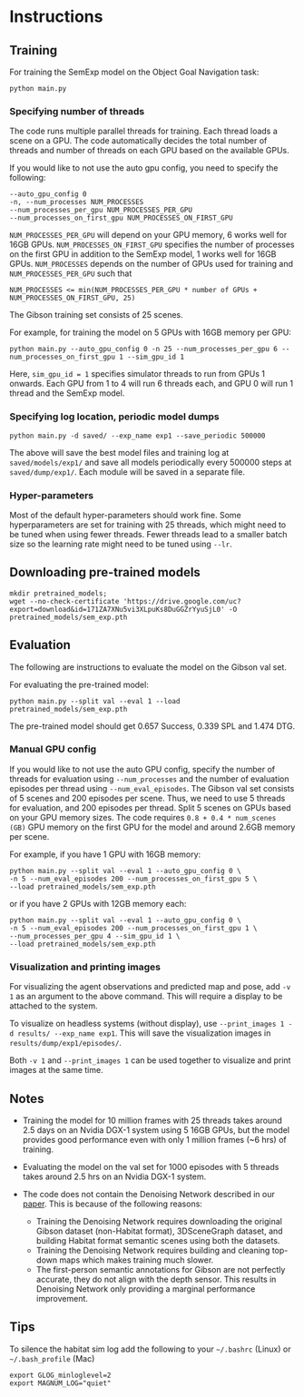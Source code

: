 # Instructions

## Training
For training the SemExp model on the Object Goal Navigation task:
```
python main.py
```

### Specifying number of threads
The code runs multiple parallel threads for training. Each thread loads a scene on a GPU. The code automatically decides the total number of threads and number of threads on each GPU based on the available GPUs.

If you would like to not use the auto gpu config, you need to specify the following:
```
--auto_gpu_config 0
-n, --num_processes NUM_PROCESSES
--num_processes_per_gpu NUM_PROCESSES_PER_GPU
--num_processes_on_first_gpu NUM_PROCESSES_ON_FIRST_GPU 
```
`NUM_PROCESSES_PER_GPU` will depend on your GPU memory, 6 works well for 16GB GPUs.
`NUM_PROCESSES_ON_FIRST_GPU` specifies the number of processes on the first GPU in addition to the SemExp model, 1 works well for 16GB GPUs.
`NUM_PROCESSES` depends on the number of GPUs used for training and `NUM_PROCESSES_PER_GPU` such that 
```
NUM_PROCESSES <= min(NUM_PROCESSES_PER_GPU * number of GPUs + NUM_PROCESSES_ON_FIRST_GPU, 25)
```
The Gibson training set consists of 25 scenes.

For example, for training the model on 5 GPUs with 16GB memory per GPU:
```
python main.py --auto_gpu_config 0 -n 25 --num_processes_per_gpu 6 --num_processes_on_first_gpu 1 --sim_gpu_id 1 
```
Here, `sim_gpu_id = 1` specifies simulator threads to run from GPUs 1 onwards.
Each GPU from 1 to 4 will run 6 threads each, and GPU 0 will run 1 thread and
the SemExp model.

### Specifying log location, periodic model dumps
```
python main.py -d saved/ --exp_name exp1 --save_periodic 500000
```
The above will save the best model files and training log at `saved/models/exp1/` and save all models periodically every 500000 steps at `saved/dump/exp1/`. Each module will be saved in a separate file. 

### Hyper-parameters
Most of the default hyper-parameters should work fine. Some hyperparameters are set for training with 25 threads, which might need to be tuned when using fewer threads. Fewer threads lead to a smaller batch size so the learning rate might need to be tuned using `--lr`.

## Downloading pre-trained models
```
mkdir pretrained_models;
wget --no-check-certificate 'https://drive.google.com/uc?export=download&id=171ZA7XNu5vi3XLpuKs8DuGGZrYyuSjL0' -O pretrained_models/sem_exp.pth
```

## Evaluation

The following are instructions to evaluate the model on the Gibson val set.

For evaluating the pre-trained model:
```
python main.py --split val --eval 1 --load pretrained_models/sem_exp.pth
```

The pre-trained model should get 0.657 Success, 0.339 SPL and 1.474 DTG.

### Manual GPU config

If you would like to not use the auto GPU config, specify the number of threads for evaluation using `--num_processes` and the number of evaluation episodes per thread using `--num_eval_episodes`.
The Gibson val set consists of 5 scenes and 200 episodes per scene. Thus, we need to use 5 threads for evaluation, and 200 episodes per thread. Split 5 scenes on GPUs based on your GPU memory sizes. The code requires `0.8 + 0.4 * num_scenes (GB)` GPU memory on the first GPU for the model and around 2.6GB memory per scene.

For example, if you have 1 GPU with 16GB memory:
```
python main.py --split val --eval 1 --auto_gpu_config 0 \
-n 5 --num_eval_episodes 200 --num_processes_on_first_gpu 5 \
--load pretrained_models/sem_exp.pth
```
or if you have 2 GPUs with 12GB memory each:
```
python main.py --split val --eval 1 --auto_gpu_config 0 \
-n 5 --num_eval_episodes 200 --num_processes_on_first_gpu 1 \
--num_processes_per_gpu 4 --sim_gpu_id 1 \
--load pretrained_models/sem_exp.pth
```

### Visualization and printing images
For visualizing the agent observations and predicted map and pose, add `-v 1` as an argument to the above command. This will require a display to be attached to the system.

To visualize on headless systems (without display), use `--print_images 1 -d results/ --exp_name exp1`. This will save the visualization images in `results/dump/exp1/episodes/`.

Both `-v 1` and `--print_images 1` can be used together to visualize and print images at the same time. 


## Notes

- Training the model for 10 million frames with 25 threads takes around 2.5 days on an Nvidia DGX-1 system using 5 16GB GPUs, but the model provides good performance even with only 1 million frames (~6 hrs) of training.

- Evaluating the model on the val set for 1000 episodes with 5 threads takes around 2.5 hrs on an Nvidia DGX-1 system.

- The code does not contain the Denoising Network described in our [paper](https://arxiv.org/pdf/2007.00643.pdf).
This is because of the following reasons:
  - Training the Denoising Network requires downloading the original Gibson dataset (non-Habitat format), 3DSceneGraph dataset, and building Habitat format semantic scenes using both the datasets.
  - Training the Denoising Network requires building and cleaning top-down maps which makes training much slower.
  - The first-person semantic annotations for Gibson are not perfectly accurate, they do not align with the depth sensor. This results in Denoising Network only providing a marginal performance improvement.


## Tips
To silence the habitat sim log add the following to your `~/.bashrc` (Linux) or `~/.bash_profile` (Mac) 
```
export GLOG_minloglevel=2
export MAGNUM_LOG="quiet"
```